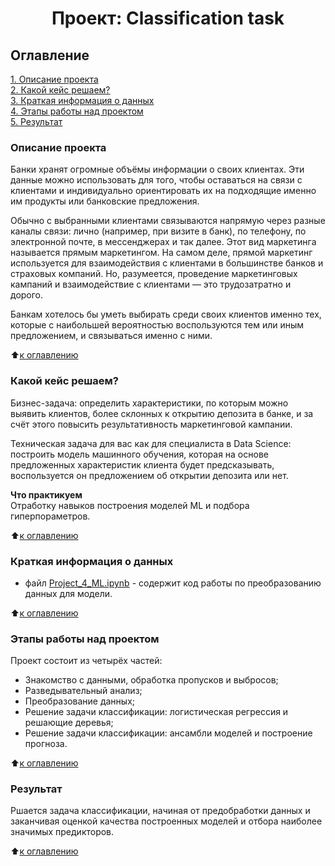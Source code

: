 # <center> Проект: Classification task

## Оглавление  
[1. Описание проекта](#Описание-проекта)  
[2. Какой кейс решаем?](#Какой-кейс-решаем)  
[3. Краткая информация о данных](#Краткая-информация-о-данных)  
[4. Этапы работы над проектом](#Этапы-работы-над-проектом)  
[5. Результат](#Результат)    


### Описание проекта    
Банки хранят огромные объёмы информации о своих клиентах. Эти данные можно использовать для того, чтобы оставаться на связи с клиентами и индивидуально ориентировать их на подходящие именно им продукты или банковские предложения.

Обычно с выбранными клиентами связываются напрямую через разные каналы связи: лично (например, при визите в банк), по телефону, по электронной почте, в мессенджерах и так далее. Этот вид маркетинга называется прямым маркетингом. На самом деле, прямой маркетинг используется для взаимодействия с клиентами в большинстве банков и страховых компаний. Но, разумеется, проведение маркетинговых кампаний и взаимодействие с клиентами — это трудозатратно и дорого.

Банкам хотелось бы уметь выбирать среди своих клиентов именно тех, которые с наибольшей вероятностью воспользуются тем или иным предложением, и связываться именно с ними.

:arrow_up:[к оглавлению](#Оглавление)


### Какой кейс решаем?    
Бизнес-задача: определить характеристики, по которым можно выявить клиентов, более склонных к открытию депозита в банке, и за счёт этого повысить результативность маркетинговой кампании.

Техническая задача для вас как для специалиста в Data Science: построить модель машинного обучения, которая на основе предложенных характеристик клиента будет предсказывать, воспользуется он предложением об открытии депозита или нет.

**Что практикуем**     
Отработку навыков построения моделей ML и подбора гиперпораметров.

:arrow_up:[к оглавлению](#Оглавление)


### Краткая информация о данных

- файл [Project_4_ML.ipynb](https://github.com/OlesyaNori/sf_datasciense/blob/main/project%204/Project_4_ML.ipynb) - содержит код работы по преобразованию данных для модели. 

:arrow_up:[к оглавлению](#Оглавление)


### Этапы работы над проектом  
Проект состоит из четырёх частей:
- Знакомство с данными, обработка пропусков и выбросов;
- Разведывательный анализ;
- Преобразование данных;
- Решение задачи классификации: логистическая регрессия и решающие деревья;
- Решение задачи классификации: ансамбли моделей и построение прогноза.

:arrow_up:[к оглавлению](#Оглавление)


### Результат  
Ршается задача классификации, начиная от предобработки данных и заканчивая оценкой качества построенных моделей и отбора наиболее значимых предикторов.

:arrow_up:[к оглавлению](#Оглавление)




